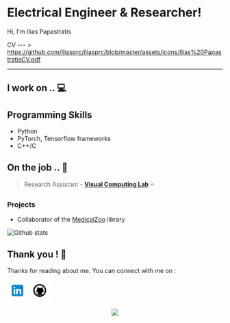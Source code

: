 <!-- Don't remove this --- https://github.com/iliasprc -->

<!-- links to social media icons -->
<!-- no need to change these -->

<!-- icons  -->

[1.1]: https://github.com/iliasprc/iliasprc/blob/master/assets/icons/icons8-linkedin-48.png (linkedin icon with padding)
[2.1]: https://github.com/iliasprc/iliasprc/blob/master/assets/icons/icons8-github-48.png (github icon with padding)
[3.1]: https://github.com/oiliasprc/iliasprc/blob/master/assets/icons/icons8-twitter-48.png (twitter icon with padding)
[4.1]: https://github.com/iliasprc/iliasprc/blob/master/assets/icons/icons8-medium-new-48.png (medium icon with padding)
[5.1]: https://github.com/iliasprc/iliasprc/blob/master/assets/icons/icons8-stack-overflow-48.png (stackoverflow icon with padding)
[6.1]: https://github.com/iliasprc/iliasprc/blob/master/assets/icons/icons8-dev-48.png (dev icon with padding)

<!-- links to my social media accounts -->

[1]: https://www.linkedin.com/in/ilias-papastratis-16819412a/
[2]: https://github.com/iliasprc
[3]: ''
[4]: ''
[5]: ''
[6]: http://dev.to/ombharatiya

<!-- Don't remove this --- https://github.com/iliasprc -->




<!-- section - intro -->
<!--#### -->

# Electrical Engineer & Researcher!


Hi, I'm Ilias Papastratis 

CV --- > https://github.com/iliasprc/iliasprc/blob/master/assets/icons/Ilias%20PapastratisCV.pdf
<!-- section - intro -->

<!-- section - social media icons -->
<!--
[![linkedin iliasprc][1.1]][1]
[![github iliasprc][2.1]][2]
[![twitter iliasprc][3.1]][3]
[![medium iliasprc][4.1]][4]
[![stackoverflow iliasprc][5.1]][5]
[![dev to iliasprc][6.1]][6]
-->
<!-- section - social media icons -->

 ---

<!-- section - skills -->

## I work on .. 💻

## Programming Skills
- Python 
- PyTorch, Tensorflow frameworks
- C++/C

<!-- section - skills -->

<!-- section - job details -->

## On the job .. 💯

> Research Assistant - [**Visual Computing Lab**](https://vcl.iti.gr/)  ⭐


<!-- section - job details -->

### Projects
- Collaborator of the [MedicalZoo](https://github.com/black0017/MedicalZooPytorch) library


<!-- section - interests -->

<!-- section - blogs -->
<!--
## Check my blogs & posts .. ✨

- [Building GitHub Profile using README.md](https://medium.com/@ombharatiya/building-github-profile-using-readme-md-ombharatiya-8d7663e8456b)

- [When to choose NoSQL over SQL?](https://dev.to/ombharatiya/when-to-choose-nosql-over-sql-536p)

- [Dockerize Django PostgreSQL — Simple Set-Up using Docker Compose](https://medium.com/@ombharatiya/dockerize-django-postgresql-simple-docker-compose-set-up-ombharatiya-13026aa142c3)

- [Failure Story behind the Demo-2 launch mission of SpaceX cc Elon Musk](https://www.linkedin.com/posts/activity-6672761818504679424-y1Cf)

- [Lightsabers Problem - Hashing](https://medium.com/@ombharatiya/lightsabers-problem-hashing-programming-in-c-b546c6f5331a)

- [Why Java in the name of JavaScript](https://www.linkedin.com/posts/activity-6674171656325468160-u48L)

- [₹ 1.5 Crore worth resources to students by GitHub](https://www.linkedin.com/posts/activity-6669904120138350592-U1wQ)

- [Heros of Chandrayaan-2 Launch Mission ISRO](https://www.linkedin.com/posts/activity-6559739007759151104-jbOu)

- [A blog on Microsoft AI bot Ruuh](https://medium.com/datadriveninvestor/can-an-ai-bot-be-my-girlfriend-a-blog-on-our-desi-ai-chatbot-ruuh-39b9c98c93a1)
-->
<!-- section - blogs -->


![Github stats](https://github-readme-stats.vercel.app/api?username=iliasprc&show_icons=true&hide_border=true)


## Thank you ! 🙏

Thanks for reading about me. You can connect with me on :

<!-- section - social media icons -->

[![linkedin iliasprc][1.1]][1]
[![github iliasprc][2.1]][2]
<!--[![twitter iliasprc][3.1]][3]
[![medium iliasprc][4.1]][4]
[![stackoverflow iliasprc][5.1]][5]
[![dev to iliasprc][6.1]][6]-->

<!-- section - social media icons -->

<p align='center'>
<img align='center' src="https://visitor-badge.glitch.me/badge?page_id=iliasprc.visitor-badge">
 <p/>
